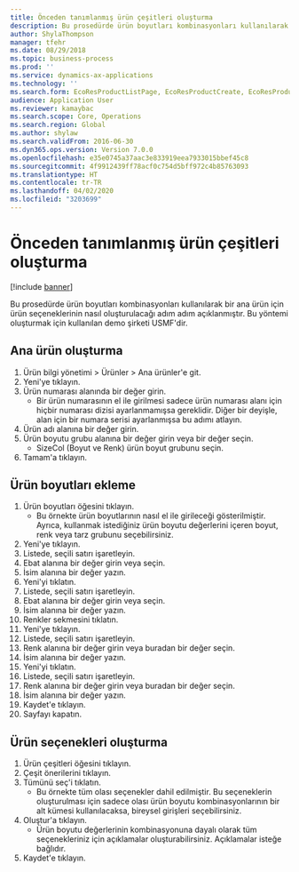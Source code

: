 ```yaml
---
title: Önceden tanımlanmış ürün çeşitleri oluşturma
description: Bu prosedürde ürün boyutları kombinasyonları kullanılarak bir ana ürün için ürün seçeneklerinin nasıl oluşturulacağı adım adım açıklanmıştır.
author: ShylaThompson
manager: tfehr
ms.date: 08/29/2018
ms.topic: business-process
ms.prod: ''
ms.service: dynamics-ax-applications
ms.technology: ''
ms.search.form: EcoResProductListPage, EcoResProductCreate, EcoResProductDetails, EcoResProductMasterDimension, EcoResProductVariants, EcoResProductVariantSuggestions
audience: Application User
ms.reviewer: kamaybac
ms.search.scope: Core, Operations
ms.search.region: Global
ms.author: shylaw
ms.search.validFrom: 2016-06-30
ms.dyn365.ops.version: Version 7.0.0
ms.openlocfilehash: e35e0745a37aac3e833919eea7933015bbef45c8
ms.sourcegitcommit: 4f9912439ff78acf0c754d5bff972c4b85763093
ms.translationtype: HT
ms.contentlocale: tr-TR
ms.lasthandoff: 04/02/2020
ms.locfileid: "3203699"
---
```

# <a name="create-predefined-product-variants"></a>Önceden tanımlanmış ürün çeşitleri oluşturma

[!include [banner](../../includes/banner.md)]

Bu prosedürde ürün boyutları kombinasyonları kullanılarak bir ana ürün için ürün seçeneklerinin nasıl oluşturulacağı adım adım açıklanmıştır. Bu yöntemi oluşturmak için kullanılan demo şirketi USMF'dir.


## <a name="create-a-product-master"></a>Ana ürün oluşturma
1. Ürün bilgi yönetimi > Ürünler > Ana ürünler'e git.
2. Yeni'ye tıklayın.
3. Ürün numarası alanında bir değer girin.
    * Bir ürün numarasının el ile girilmesi sadece ürün numarası alanı için hiçbir numarası dizisi ayarlanmamışsa gereklidir. Diğer bir deyişle, alan için bir numara serisi ayarlanmışsa bu adımı atlayın.  
4. Ürün adı alanına bir değer girin.
5. Ürün boyutu grubu alanına bir değer girin veya bir değer seçin.
    * SizeCol (Boyut ve Renk) ürün boyut grubunu seçin.  
6. Tamam'a tıklayın.

## <a name="add-product-dimensions"></a>Ürün boyutları ekleme
1. Ürün boyutları öğesini tıklayın.
    * Bu örnekte ürün boyutlarının nasıl el ile girileceği gösterilmiştir. Ayrıca, kullanmak istediğiniz ürün boyutu değerlerini içeren boyut, renk veya tarz grubunu seçebilirsiniz.  
2. Yeni'ye tıklayın.
3. Listede, seçili satırı işaretleyin.
4. Ebat alanına bir değer girin veya seçin.
5. İsim alanına bir değer yazın.
6. Yeni'yi tıklatın.
7. Listede, seçili satırı işaretleyin.
8. Ebat alanına bir değer girin veya seçin.
9. İsim alanına bir değer yazın.
10. Renkler sekmesini tıklatın.
11. Yeni'ye tıklayın.
12. Listede, seçili satırı işaretleyin.
13. Renk alanına bir değer girin veya buradan bir değer seçin.
14. İsim alanına bir değer yazın.
15. Yeni'yi tıklatın.
16. Listede, seçili satırı işaretleyin.
17. Renk alanına bir değer girin veya buradan bir değer seçin.
18. İsim alanına bir değer yazın.
19. Kaydet'e tıklayın.
20. Sayfayı kapatın.

## <a name="generate-product-variants"></a>Ürün seçenekleri oluşturma
1. Ürün çeşitleri öğesini tıklayın.
2. Çeşit önerilerini tıklayın.
3. Tümünü seç'i tıklatın.
    * Bu örnekte tüm olası seçenekler dahil edilmiştir. Bu seçeneklerin oluşturulması için sadece olası ürün boyutu kombinasyonlarının bir alt kümesi kullanılacaksa, bireysel girişleri seçebilirsiniz.  
4. Oluştur'a tıklayın.
    * Ürün boyutu değerlerinin kombinasyonuna dayalı olarak tüm seçenekleriniz için açıklamalar oluşturabilirsiniz. Açıklamalar isteğe bağlıdır.  
5. Kaydet'e tıklayın.

